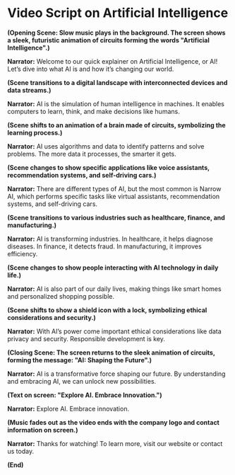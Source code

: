 # Video Script on Artificial Intelligence

**(Opening Scene: Slow music plays in the background. The screen shows a sleek, futuristic animation of circuits forming the words "Artificial Intelligence".)**

**Narrator:** Welcome to our quick explainer on Artificial Intelligence, or AI! Let’s dive into what AI is and how it’s changing our world.

**(Scene transitions to a digital landscape with interconnected devices and data streams.)**

**Narrator:** AI is the simulation of human intelligence in machines. It enables computers to learn, think, and make decisions like humans.

**(Scene shifts to an animation of a brain made of circuits, symbolizing the learning process.)**

**Narrator:** AI uses algorithms and data to identify patterns and solve problems. The more data it processes, the smarter it gets.

**(Scene changes to show specific applications like voice assistants, recommendation systems, and self-driving cars.)**

**Narrator:** There are different types of AI, but the most common is Narrow AI, which performs specific tasks like virtual assistants, recommendation systems, and self-driving cars.

**(Scene transitions to various industries such as healthcare, finance, and manufacturing.)**

**Narrator:** AI is transforming industries. In healthcare, it helps diagnose diseases. In finance, it detects fraud. In manufacturing, it improves efficiency.

**(Scene changes to show people interacting with AI technology in daily life.)**

**Narrator:** AI is also part of our daily lives, making things like smart homes and personalized shopping possible.

**(Scene shifts to show a shield icon with a lock, symbolizing ethical considerations and security.)**

**Narrator:** With AI’s power come important ethical considerations like data privacy and security. Responsible development is key.

**(Closing Scene: The screen returns to the sleek animation of circuits, forming the message: "AI: Shaping the Future".)**

**Narrator:** AI is a transformative force shaping our future. By understanding and embracing AI, we can unlock new possibilities.

**(Text on screen: "Explore AI. Embrace Innovation.")**

**Narrator:** Explore AI. Embrace innovation.

**(Music fades out as the video ends with the company logo and contact information on screen.)**

**Narrator:** Thanks for watching! To learn more, visit our website or contact us today.

**(End)**
